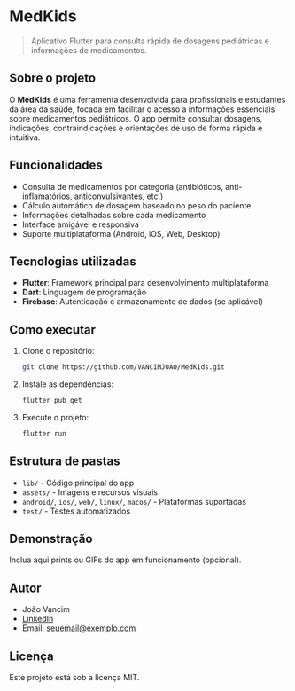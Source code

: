# MedKids

> Aplicativo Flutter para consulta rápida de dosagens pediátricas e informações de medicamentos.

## Sobre o projeto
O **MedKids** é uma ferramenta desenvolvida para profissionais e estudantes da área da saúde, focada em facilitar o acesso a informações essenciais sobre medicamentos pediátricos. O app permite consultar dosagens, indicações, contraindicações e orientações de uso de forma rápida e intuitiva.

## Funcionalidades
- Consulta de medicamentos por categoria (antibióticos, anti-inflamatórios, anticonvulsivantes, etc.)
- Cálculo automático de dosagem baseado no peso do paciente
- Informações detalhadas sobre cada medicamento
- Interface amigável e responsiva
- Suporte multiplataforma (Android, iOS, Web, Desktop)

## Tecnologias utilizadas
- **Flutter**: Framework principal para desenvolvimento multiplataforma
- **Dart**: Linguagem de programação
- **Firebase**: Autenticação e armazenamento de dados (se aplicável)

## Como executar
1. Clone o repositório:
	```bash
	git clone https://github.com/VANCIMJOAO/MedKids.git
	```
2. Instale as dependências:
	```bash
	flutter pub get
	```
3. Execute o projeto:
	```bash
	flutter run
	```

## Estrutura de pastas
- `lib/` - Código principal do app
- `assets/` - Imagens e recursos visuais
- `android/`, `ios/`, `web/`, `linux/`, `macos/` - Plataformas suportadas
- `test/` - Testes automatizados

## Demonstração
Inclua aqui prints ou GIFs do app em funcionamento (opcional).

## Autor
- João Vancim
- [LinkedIn](https://www.linkedin.com/in/joaovancim/)
- Email: seuemail@exemplo.com

## Licença
Este projeto está sob a licença MIT.
